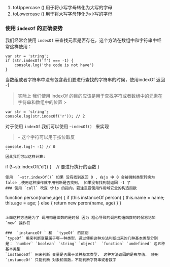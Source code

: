 1. toUppercase () 用于将小写字母转化为大写的字母
2. toLowercase () 用于将大写字母转化为小写的字母
### 使用 `indexOf` 的正确姿势  
我们经常会使用 `indexOf` 来查找元素是否存在，这个方法在数组中和字符串中经常这样使用：

```
var str = 'string';
if (str.indexOf('f') === -1) {
    console.log('the code is not have')
}
```
当数组或者字符串中没有包含我们要进行查找的字符串的时候，使用indexOf 返回 -1
> 实际上 我们使用 indexOf 的目的应该是用于查找字符或者数组中的元素在字符串和数组中的位置 >

```
var str = 'string';
console.log(str.indexOf('r')); // 2
```
对于使用 `indexOf` 我们可以使用 `~indexOf() ` 来实现
> `~` 这个字符可以用于按位取反
```
console.log(~ -1) // 0
```  
因此我们可以这样计算:  

```
if (!~str.indexOf('d')) {
    // 要进行执行的函数
}
```
使用  `~str.indexOf()` 如果 没有找到返回 0 , 在js 中 0 会被强制类型转换为 false ,使用这种操作就不用判断是否找到， 如果没有找到就返回 -1 了
### 使用 `call` 改变 this 的指向，要注意要使用作用域安全的构造函数

```
function person(name,age) {
    if (this instanceOf person) {
         this.name = name;
         this.age = age;
    } else {
         return new peron(name, age)
    }
}
```

上面这种方法是为了 调用构造函数的是时候 因为 粗心导致的调用构造函数的时候忘记加 `new` 操作符  

###  `instanceOf ` 和  `typeOf` 的区别  
`typeOf` 用来判断变量属于哪一种类型，通过使用这种方法判断出来的几种基本类型分别是： `number` `boolean` `string` `object`  `function` `undefined` 这五种基本类型  
`instanceOf` 用来判断 变量是否属于某种基本类型， 这种方法返回的是布尔值， 使用 `instanceOf` 只能判断 对象和函数，不能判断字符串或者数字  
